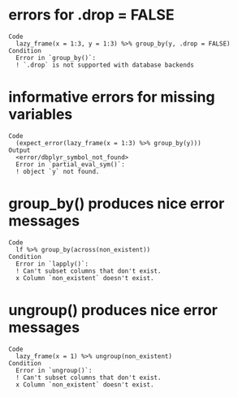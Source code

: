 # errors for .drop = FALSE

    Code
      lazy_frame(x = 1:3, y = 1:3) %>% group_by(y, .drop = FALSE)
    Condition
      Error in `group_by()`:
      ! `.drop` is not supported with database backends

# informative errors for missing variables

    Code
      (expect_error(lazy_frame(x = 1:3) %>% group_by(y)))
    Output
      <error/dbplyr_symbol_not_found>
      Error in `partial_eval_sym()`:
      ! object `y` not found.

# group_by() produces nice error messages

    Code
      lf %>% group_by(across(non_existent))
    Condition
      Error in `lapply()`:
      ! Can't subset columns that don't exist.
      x Column `non_existent` doesn't exist.

# ungroup() produces nice error messages

    Code
      lazy_frame(x = 1) %>% ungroup(non_existent)
    Condition
      Error in `ungroup()`:
      ! Can't subset columns that don't exist.
      x Column `non_existent` doesn't exist.


